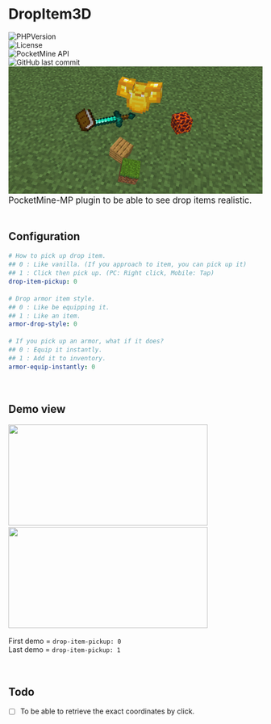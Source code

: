 # DropItem3D
![PHPVersion](https://img.shields.io/badge/PHP-v8.0-blue?style=flat-square)  
![License](https://img.shields.io/github/license/boymelancholy/DropItem3D?color=green&style=flat-square)  
![PocketMine API](https://img.shields.io/badge/PMMP%20API-v4.0.0-orange?style=flat-square)  
![GitHub last commit](https://img.shields.io/github/last-commit/boymelancholy/DropItem3D?color=purple&style=flat-square)  
![overview](assets/di3d_overview.png)  
<span style="font-size:17px">PocketMine-MP plugin to be able to see drop items realistic.</span>  
　

## Configuration
```yaml
# How to pick up drop item.
## 0 : Like vanilla. (If you approach to item, you can pick up it)
## 1 : Click then pick up. (PC: Right click, Mobile: Tap)
drop-item-pickup: 0

# Drop armor item style.
## 0 : Like be equipping it.
## 1 : Like an item.
armor-drop-style: 0

# If you pick up an armor, what if it does?
## 0 : Equip it instantly.
## 1 : Add it to inventory.
armor-equip-instantly: 0
```  
　  
## Demo view
<img src="assets/pickup_like_vanilla.gif" width="395" height="200" alt="" /> <img src="assets/pickup_click.gif" width="395" height="200" alt="" />  

First demo = `drop-item-pickup: 0`  
Last demo = `drop-item-pickup: 1`
  
　  
## Todo
- [ ] To be able to retrieve the exact coordinates by click.
